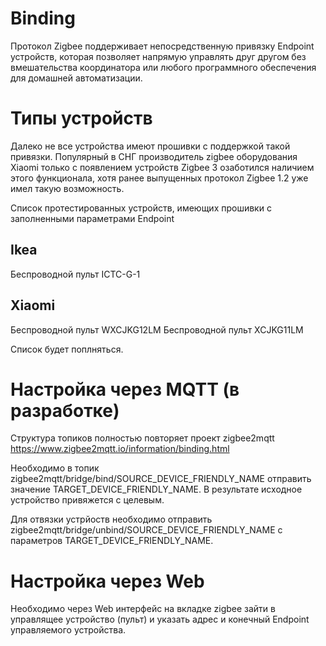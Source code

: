 # Binding

Протокол Zigbee поддерживает непосредственную привязку Endpoint устройств, которая позволяет  напрямую управлять друг другом без вмешательства координатора или любого программного обеспечения для домашней автоматизации.

# Типы устройств
Далеко не все устройства имеют прошивки с поддержкой такой привязки. Популярный в СНГ производитель zigbee оборудования Xiaomi только с появлением устройств Zigbee 3 озаботился наличием этого функционала, хотя ранее  выпущенных протокол Zigbee 1.2 уже имел такую возможность. 

Список протестированных устройств, имеющих прошивки с заполненными параметрами Endpoint

## Ikea
Беспроводной пульт ICTC-G-1 

## Xiaomi 
Беспроводной пульт WXCJKG12LM
Беспроводной пульт XCJKG11LM

Список будет поплняться.

# Настройка через MQTT (в разработке)

Структура топиков полностью повторяет проект zigbee2mqtt https://www.zigbee2mqtt.io/information/binding.html

Необходимо в топик zigbee2mqtt/bridge/bind/SOURCE_DEVICE_FRIENDLY_NAME отправить значение TARGET_DEVICE_FRIENDLY_NAME. 
В результате  исходное устройство привяжется с целевым.  

Для отвязки устрйоств необходимо отправить zigbee2mqtt/bridge/unbind/SOURCE_DEVICE_FRIENDLY_NAME с параметров TARGET_DEVICE_FRIENDLY_NAME.

# Настройка через Web 

Необходимо через Web интерфейс на вкладке zigbee зайти в управлящее устройство  (пульт) и указать адрес и конечный Endpoint управляемого устройства. 
